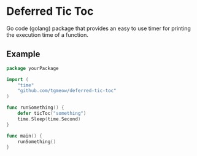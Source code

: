 Deferred Tic Toc
================

Go code (golang) package that provides an easy to use timer for printing the execution time of a function.

Example
----------------
```go
package yourPackage

import (
    "time"
    "github.com/tgmeow/deferred-tic-toc"
)

func runSomething() {
    defer ticToc("something")
    time.Sleep(time.Second)
}

func main() {
    runSomething()
}
```